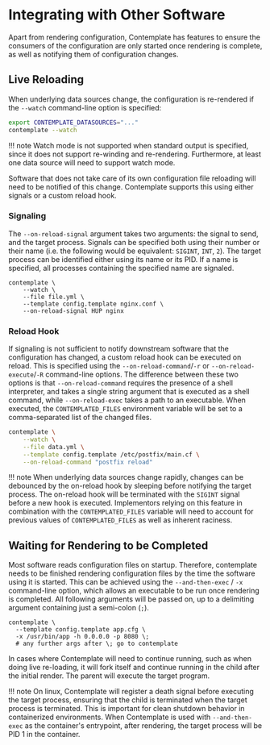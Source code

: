 # Integrating with Other Software

Apart from rendering configuration, Contemplate has features to ensure the consumers of the configuration are only started once rendering is complete, as well as notifying them of configuration changes.

## Live Reloading

When underlying data sources change, the configuration is re-rendered if the `--watch` command-line option is specified:

```bash
export CONTEMPLATE_DATASOURCES="..."
contemplate --watch
```

!!! note
    Watch mode is not supported when standard output is specified, since it does not support re-winding and re-rendering.
    Furthermore, at least one data source will need to support watch mode.

Software that does not take care of its own configuration file reloading will need to be notified of this change.
Contemplate supports this using either signals or a custom reload hook.

### Signaling

The `--on-reload-signal` argument takes two arguments: the signal to send, and the target process.
Signals can be specified both using their number or their name (i.e. the following would be equivalent: `SIGINT`, `INT`, `2`). The target process can be identified either using its name or its PID.  If a name is specified, all processes containing the specified name are signaled.

```
contemplate \
    --watch \
    --file file.yml \
    --template config.template nginx.conf \
    --on-reload-signal HUP nginx
```

### Reload Hook

If signaling is not sufficient to notify downstream software that the configuration has changed, a custom reload hook can be executed on reload.
This is specified using the `--on-reload-command`/`-r` or `--on-reload-execute`/`-R` command-line options.
The difference between these two options is that `--on-reload-command` requires the presence of a shell interpreter, and takes a single string argument that is executed as a shell command, while `--on-reload-exec` takes a path to an executable.
When executed, the `CONTEMPLATED_FILES` environment variable will be set to a comma-separated list of the changed files.

```bash
contemplate \
    --watch \
    --file data.yml \
    --template config.template /etc/postfix/main.cf \
    --on-reload-command "postfix reload"
```

!!! note
    When underlying data sources change rapidly, changes can be debounced by the on-reload hook by sleeping before notifying the target process.
    The on-reload hook will be terminated with the `SIGINT` signal before a new hook is executed.
    Implementors relying on this feature in combination with the `CONTEMPLATED_FILES` variable will need to account for previous values of `CONTEMPLATED_FILES` as well as inherent raciness.

## Waiting for Rendering to be Completed

Most software reads configuration files on startup.
Therefore, contemplate needs to be finished rendering configuration files by the time the software using it is started.
This can be achieved using the `--and-then-exec` / `-x` command-line option, which allows an executable to be run once rendering is completed. All following arguments will be passed on, up to a delimiting argument containing just a semi-colon (`;`).

```
contemplate \
  --template config.template app.cfg \
  -x /usr/bin/app -h 0.0.0.0 -p 8080 \;
  # any further args after \; go to contemplate
```

In cases where Contemplate will need to continue running, such as when doing live re-loading, it will fork itself and continue running in the child after the initial render.
The parent will execute the target program.

!!! note
    On linux, Contemplate will register a death signal before executing the target process, ensuring that the child is terminated when the target process is terminated. This is important for clean shutdown behavior in containerized environments. When Contemplate is used with `--and-then-exec` as the container's entrypoint, after rendering, the target process will be PID 1 in the container.
